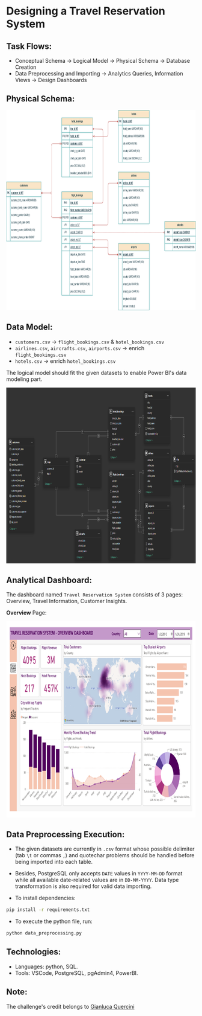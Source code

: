 # Designing a Travel Reservation System

## Task Flows: 

- Conceptual Schema → Logical Model → Physical Schema → Database Creation 
- Data Preprocessing and Importing → Analytics Queries, Information Views -> Design Dashboards

## Physical Schema: 
<p align="center">
  <img title="Logical Model" alt="Alt text" src="/Assets/Physical Schema.png" width="900" height="530">

## Data Model: 

- `customers.csv` → `flight_bookings.csv` & `hotel_bookings.csv`
- `airlines.csv`, `aircrafts.csv`, `airports.csv` → enrich `flight_bookings.csv`
- `hotels.csv` → enrich `hotel_bookings.csv`

The logical model should fit the given datasets to enable Power BI's data modeling part.
<p align="center">
  <img title="Data Model" alt="Alt text" src="/Assets/Power BI Modeling.png" width="900" height="466">

## Analytical Dashboard: 

The dashboard named `Travel Reservation System` consists of 3 pages: Overview, Travel Information, Customer Insights. 

**Overview** Page: 
<p align="center">
  <img title="Data Model" alt="Alt text" src="/Assets/Dashboard_Overview.png" width="900" height="520">

## Data Preprocessing Execution:

- The given datasets are currently in `.csv` format whose possible delimiter (tab `\t` or commas `,`) and quotechar problems should be handled before being imported into each table.

- Besides, PostgreSQL only accepts `DATE` values in `YYYY-MM-DD` format while all available date-related values are in `DD-MM-YYYY`. Data type transformation is also required for valid data importing.

- To install dependencies:
```bash
pip install -r requirements.txt
```
- To execute the python file, run:

```bash
python data_preprocessing.py
```

## Technologies: 

- Languages: python, SQL.
- Tools: VSCode, PostgreSQL, pgAdmin4, PowerBI.
  
## Note: 

The challenge's credit belongs to [Gianluca Quercini](https://gquercini.github.io/) 

